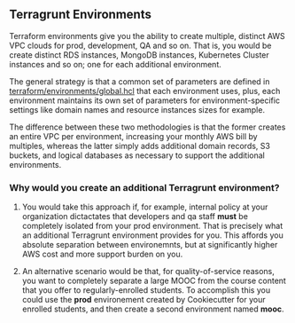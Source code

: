 ## Terragrunt Environments

Terraform environments give you the ability to create multiple, distinct AWS VPC clouds for prod, development, QA and so on. That is, you would be create distinct RDS instances, MongoDB instances, Kubernetes Cluster instances and so on; one for each additional environment.

The general strategy is that a common set of parameters are defined in [terraform/environments/global.hcl](./global.hcl) that each environment uses, plus, each environment maintains its own set of parameters for environment-specific settings like domain names and resource instances sizes for example.

The difference between these two methodologies is that the former creates an entire VPC per environment, increasing your monthly AWS bill by multiples, whereas the latter simply adds additional domain records, S3 buckets, and logical databases as necessary to support the additional environments.

### Why would you create an additional Terragrunt environment?

1. You would take this approach if, for example, internal policy at your organization dictactates that developers and qa staff **must** be completely isolated from your prod environment. That is precisely what an additional Terragrunt environment provides for you. This affords you absolute separation between environemnts, but at significantly higher AWS cost and more support burden on you.

2. An alternative scenario would be that, for quality-of-service reasons, you want to completely separate a large MOOC from the course content that you offer to regularly-enrolled students. To accomplish this you could use the **prod** environement created by Cookiecutter for your enrolled students, and then create a second environment named **mooc**.
